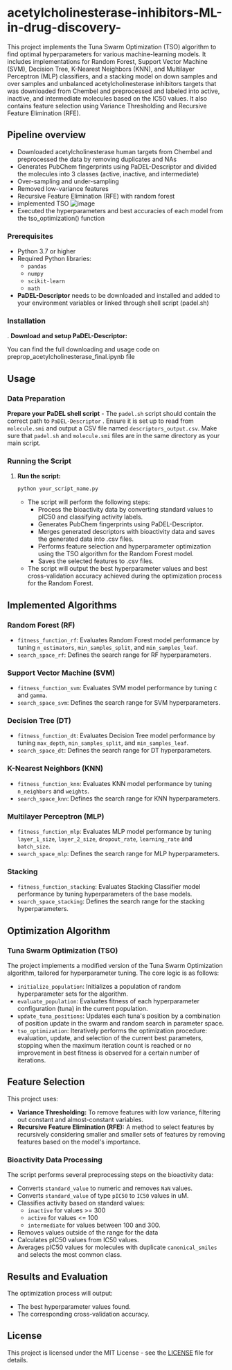 # acetylcholinesterase-inhibitors-ML-in-drug-discovery-

This project implements the Tuna Swarm Optimization (TSO) algorithm to find optimal hyperparameters for various machine-learning models. It includes implementations for Random Forest, Support Vector Machine (SVM), Decision Tree, K-Nearest Neighbors (KNN), and Multilayer Perceptron (MLP) classifiers, and a stacking model on down samples and over samples and unbalanced acetylcholinesterase inhibitors targets that was downloaded from Chembel and preprocessed and labeled into active, inactive, and intermediate molecules based on the IC50 values. It also contains feature selection using Variance Thresholding and Recursive Feature Elimination (RFE). 

## Pipeline overview

- Downloaded acetylcholinesterase human targets from Chembel and preprocessed the data by removing duplicates and NAs
- Generates PubChem fingerprints using PaDEL-Descriptor and divided the molecules into 3 classes (active, inactive, and intermediate)
- Over-sampling and under-sampling
- Removed low-variance features
- Recursive Feature Elimination (RFE) with random forest
- implemented TSO 
  ![image](https://github.com/user-attachments/assets/5cdd973e-bb2c-4ff3-b64a-8b8a74499ecb)
- Executed the hyperparameters and best accuracies of each model from the tso_optimization() function
### Prerequisites

- Python 3.7 or higher
- Required Python libraries:
  - `pandas`
  - `numpy`
  - `scikit-learn`
  - `math`
- **PaDEL-Descriptor** needs to be downloaded and installed and added to your environment variables or linked through shell script (padel.sh)

### Installation

. **Download and setup PaDEL-Descriptor:**

  You can find the full downloading and usage code on preprop_acetylcholinesterase_final.ipynb file
## Usage
### Data Preparation

  **Prepare your PaDEL shell script**
      - The `padel.sh` script should contain the correct path to `PaDEL-Descriptor` . Ensure it is set up to read from `molecule.smi` and output a CSV file named `descriptors_output.csv`. Make sure that  `padel.sh` and `molecule.smi` files are in the same directory as your main script.


### Running the Script
1.  **Run the script:**
    ```bash
    python your_script_name.py
    ```
    - The script will perform the following steps:
      - Process the bioactivity data by converting standard values to pIC50 and classifying activity labels.
      - Generates PubChem fingerprints using PaDEL-Descriptor.
      - Merges generated descriptors with bioactivity data and saves the generated data into .csv files.
      - Performs feature selection and hyperparameter optimization using the TSO algorithm for the Random Forest model.
      - Saves the selected features to .csv files.
    - The script will output the best hyperparameter values and best cross-validation accuracy achieved during the optimization process for the Random Forest.

## Implemented Algorithms

### Random Forest (RF)

-   `fitness_function_rf`: Evaluates Random Forest model performance by tuning `n_estimators`, `min_samples_split`, and `min_samples_leaf`.
-   `search_space_rf`: Defines the search range for RF hyperparameters.

### Support Vector Machine (SVM)

-   `fitness_function_svm`: Evaluates SVM model performance by tuning `C` and `gamma`.
-   `search_space_svm`: Defines the search range for SVM hyperparameters.

### Decision Tree (DT)

-   `fitness_function_dt`: Evaluates Decision Tree model performance by tuning `max_depth`, `min_samples_split`, and `min_samples_leaf`.
-   `search_space_dt`: Defines the search range for DT hyperparameters.

### K-Nearest Neighbors (KNN)

-   `fitness_function_knn`: Evaluates KNN model performance by tuning `n_neighbors` and `weights`.
-   `search_space_knn`: Defines the search range for KNN hyperparameters.

### Multilayer Perceptron (MLP)

-   `fitness_function_mlp`: Evaluates MLP model performance by tuning `layer_1_size`, `layer_2_size`, `dropout_rate`, `learning_rate` and `batch_size`.
-   `search_space_mlp`: Defines the search range for MLP hyperparameters.

### Stacking

- `fitness_function_stacking`: Evaluates Stacking Classifier model performance by tuning hyperparameters of the base models.
- `search_space_stacking`: Defines the search range for the stacking hyperparameters.


## Optimization Algorithm

### Tuna Swarm Optimization (TSO)

The project implements a modified version of the Tuna Swarm Optimization algorithm, tailored for hyperparameter tuning. The core logic is as follows:

-   `initialize_population`: Initializes a population of random hyperparameter sets for the algorithm.
-   `evaluate_population`: Evaluates fitness of each hyperparameter configuration (tuna) in the current population.
-   `update_tuna_positions`: Updates each tuna's position by a combination of position update in the swarm and random search in parameter space.
-   `tso_optimization`: Iteratively performs the optimization procedure: evaluation, update, and selection of the current best parameters, stopping when the maximum iteration count is reached or no improvement in best fitness is observed for a certain number of iterations.

## Feature Selection

This project uses:

-   **Variance Thresholding:** To remove features with low variance, filtering out constant and almost-constant variables.
-   **Recursive Feature Elimination (RFE):** A method to select features by recursively considering smaller and smaller sets of features by removing features based on the model's importance.

### Bioactivity Data Processing

The script performs several preprocessing steps on the bioactivity data:

-   Converts `standard_value` to numeric and removes `NaN` values.
-   Converts `standard_value` of type `pIC50` to `IC50` values in uM.
-   Classifies activity based on standard values:
    - `inactive` for values >= 300
    - `active` for values <= 100
    - `intermediate` for values between 100 and 300.
-   Removes values outside of the range for the data
 -   Calculates pIC50 values from IC50 values.
-   Averages pIC50 values for molecules with duplicate `canonical_smiles` and selects the most common class.


## Results and Evaluation

The optimization process will output:

-   The best hyperparameter values found.
-   The corresponding cross-validation accuracy.



## License

This project is licensed under the MIT License - see the [LICENSE](LICENSE) file for details.
